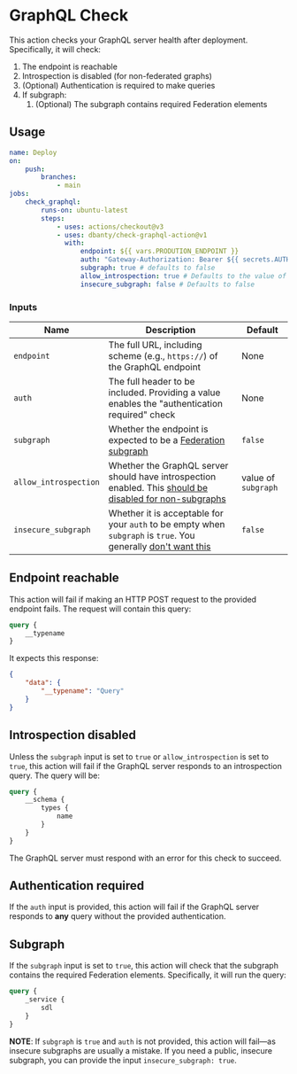 # GraphQL Check

This action checks your GraphQL server health after deployment. Specifically, it will check:

1. The endpoint is reachable
2. Introspection is disabled (for non-federated graphs)
3. (Optional) Authentication is required to make queries
4. If subgraph:
    1. (Optional) The subgraph contains required Federation elements

## Usage

```yaml
name: Deploy
on:
    push:
        branches:
            - main
jobs:
    check_graphql:
        runs-on: ubuntu-latest
        steps:
            - uses: actions/checkout@v3
            - uses: dbanty/check-graphql-action@v1
              with:
                  endpoint: ${{ vars.PRODUTION_ENDPOINT }}
                  auth: "Gateway-Authorization: Bearer ${{ secrets.AUTH_TOKEN }}" # If not included, auth is not checked
                  subgraph: true # defaults to false
                  allow_introspection: true # Defaults to the value of subgraph
                  insecure_subgraph: false # Defaults to false
```

### Inputs

| Name | Description | Default |
| --- | --- | --- |
| `endpoint` | The full URL, including scheme (e.g., `https://`) of the GraphQL endpoint | None |
| `auth` | The full header to be included. Providing a value enables the "authentication required" check | None |
| `subgraph` | Whether the endpoint is expected to be a [Federation subgraph](https://www.apollographql.com/docs/federation/building-supergraphs/subgraphs-overview#subgraph-specific-fields) | `false` |
| `allow_introspection` | Whether the GraphQL server should have introspection enabled. This [should be disabled for non-subgraphs](https://www.apollographql.com/blog/graphql/security/why-you-should-disable-graphql-introspection-in-production/#what-is-it) | value of `subgraph` |
| `insecure_subgraph` | Whether it is acceptable for your `auth` to be empty when `subgraph` is `true`. You generally [don't want this](https://www.apollographql.com/docs/technotes/TN0021-graph-security/#only-allow-the-router-to-query-subgraphs-directly) | `false` |

## Endpoint reachable

This action will fail if making an HTTP POST request to the provided endpoint fails. The request will contain this query:

```graphql
query {
    __typename
}
```

It expects this response:

```json
{
    "data": {
        "__typename": "Query"
    }
}
```

## Introspection disabled

Unless the `subgraph` input is set to `true` or `allow_introspection` is set to `true`, this action will fail if the GraphQL server responds to an introspection query. The query will be:

```graphql
query {
    __schema {
        types {
            name
        }
    }
}
```

The GraphQL server must respond with an error for this check to succeed.

## Authentication required

If the `auth` input is provided, this action will fail if the GraphQL server responds to **any** query without the provided authentication.

## Subgraph

If the `subgraph` input is set to `true`, this action will check that the subgraph contains the required Federation elements. Specifically, it will run the query:

```graphql
query {
    _service {
        sdl
    }
}
```

**NOTE**: If `subgraph` is `true` and `auth` is not provided, this action will fail—as insecure subgraphs are usually a mistake. If you need a public, insecure subgraph, you can provide the input `insecure_subgraph: true`.
